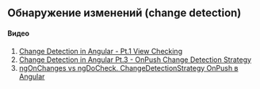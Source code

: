 ## Обнаружение изменений (change detection)
#### Видео
  1. [Change Detection in Angular - Pt.1 View Checking](https://www.youtube.com/watch?v=hZOauXaO8Z8&list=PLX7eV3JL9sfkqDUo6B1isLTVyxv7cdFoj)
  2. [Change Detection in Angular Pt.3 - OnPush Change Detection Strategy](https://www.youtube.com/watch?v=WAu7omIoerM&list=PLX7eV3JL9sfkqDUo6B1isLTVyxv7cdFoj&index=3)
  3. [ngOnChanges vs ngDoCheck. ChangeDetectionStrategy OnPush в Angular](https://www.youtube.com/watch?v=kkX-7XCvXPI)
